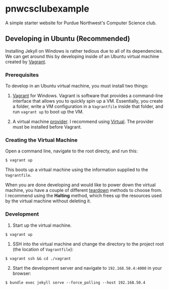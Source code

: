 # pnwcsclubexample

A simple starter website for Purdue Northwest's Computer Science club.  

## Developing in Ubuntu (Recommended)

Installing Jekyll on Windows is rather tedious due to all of its dependencies.  We can get around this by developing inside of an Ubuntu
virtual machine created by [Vagrant](https://www.vagrantup.com/).

### Prerequisites

To develop in an Ubuntu virtual machine, you must install two things:

1. [Vagrant](https://www.vagrantup.com/downloads.html) for Windows.  Vagrant is software that provides a command-line interface that allows you to quickly spin up a VM.  Essentially, you create a folder, write a VM configuration in a `Vagrantfile` inside that folder, and run `vagrant up` to boot up the VM.

2. A virtual machine [provider](https://www.vagrantup.com/intro/getting-started/providers.html).  I recommend using [Virtual](https://www.virtualbox.org/).  The provider must be installed before Vagrant.

### Creating the Virtual Machine

Open a command line, navigate to the root directy, and run this:

```
$ vagrant up
```

This boots up a virtual machine using the information supplied to the `Vagrantfile`.

When you are done developing and would like to power down the virtual machine, you have a couple of different [teardown](https://www.vagrantup.com/intro/getting-started/teardown.html) methods to choose from.  I recommend using the **Halting** method, which frees up the resources used by the virtual machine without deleting it.

### Development

1. Start up the virtual machine.

```
$ vagrant up
```

1. SSH into the virtual machine and change the directory to the project root (the location of `Vagrantfile`):

```
$ vagrant ssh && cd ./vagrant
```

2. Start the development server and navigate to `192.168.50.4:4000` in your browser:

```
$ bundle exec jekyll serve --force_polling --host 192.168.50.4
```